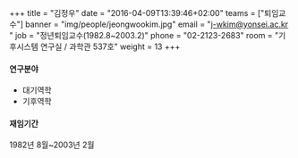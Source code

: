+++
title = "김정우"
date = "2016-04-09T13:39:46+02:00"
teams = ["퇴임교수"]
banner = "img/people/jeongwookim.jpg"
email = "j-wkim@yonsei.ac.kr "
job = "정년퇴임교수(1982.8~2003.2)"
phone = "02-2123-2683"
room = "기후시스템 연구실 / 과학관 537호"
weight = 13
+++

#### 연구분야
+ 대기역학
+ 기후역학

#### 재임기간
1982년 8월~2003년 2월
